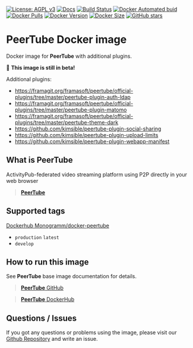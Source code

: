[![License: AGPL v3][uri_license_image]][uri_license]
[![Docs](https://img.shields.io/badge/Docs-Github%20Pages-blue)](https://monogramm.github.io/PeerTube/)
[![Build Status](https://travis-ci.org/Monogramm/docker-peertube.svg)](https://travis-ci.org/Monogramm/docker-peertube)
[![Docker Automated buid](https://img.shields.io/docker/cloud/build/Monogramm/docker-peertube.svg)](https://hub.docker.com/r/monogramm/docker-peertube/)
[![Docker Pulls](https://img.shields.io/docker/pulls/Monogramm/docker-peertube.svg)](https://hub.docker.com/r/monogramm/docker-peertube/)
[![Docker Version](https://images.microbadger.com/badges/version/Monogramm/docker-peertube.svg)](https://microbadger.com/images/monogramm/docker-peertube)
[![Docker Size](https://images.microbadger.com/badges/image/Monogramm/docker-peertube.svg)](https://microbadger.com/images/monogramm/docker-peertube)
[![GitHub stars](https://img.shields.io/github/stars/Monogramm/docker-peertube?style=social)](https://github.com/Monogramm/docker-peertube)

# **PeerTube** Docker image

Docker image for **PeerTube** with additional plugins.

:construction: **This image is still in beta!**

Additional plugins:
-   <https://framagit.org/framasoft/peertube/official-plugins/tree/master/peertube-plugin-auth-ldap>
-   <https://framagit.org/framasoft/peertube/official-plugins/tree/master/peertube-plugin-matomo>
-   <https://framagit.org/framasoft/peertube/official-plugins/tree/master/peertube-theme-dark>
-   <https://github.com/kimsible/peertube-plugin-social-sharing>
-   <https://github.com/kimsible/peertube-plugin-upload-limits>
-   <https://github.com/kimsible/peertube-plugin-webapp-manifest>

## What is **PeerTube**

ActivityPub-federated video streaming platform using P2P directly in your web browser

> [**PeerTube**](https://joinpeertube.org/)

## Supported tags

[Dockerhub Monogramm/docker-peertube](https://hub.docker.com/r/monogramm/docker-peertube/)

-   `production` `latest`
-   `develop`

## How to run this image

See **PeerTube** base image documentation for details.

> [**PeerTube** GitHub](https://github.com/Chocobozzz/PeerTube)

> [**PeerTube** DockerHub](https://hub.docker.com/r/chocobozzz/peertube/)

## Questions / Issues

If you got any questions or problems using the image, please visit our [Github Repository](https://github.com/Monogramm/docker-peertube) and write an issue.

[uri_license]: http://www.gnu.org/licenses/agpl.html

[uri_license_image]: https://img.shields.io/badge/License-AGPL%20v3-blue.svg
